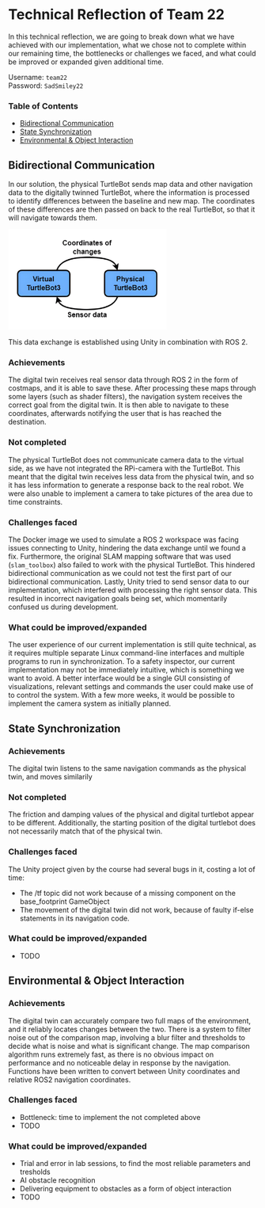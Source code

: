 # Technical Reflection of Team 22
In this technical reflection, we are going to break down what we have achieved with our implementation, 
what we chose not to complete within our remaining time, the bottlenecks or challenges we faced, 
and what could be improved or expanded given additional time.

Username: `team22` \
Password: `SadSmiley22`

### Table of Contents
- [Bidirectional Communication](#bidirectional-communication)
- [State Synchronization](#state-synchronization)
- [Environmental & Object Interaction](#environmental--object-interaction)

## Bidirectional Communication
In our solution, the physical TurtleBot sends map data and other navigation data to the digitally twinned TurtleBot,
where the information is processed to identify differences between the baseline and new map. 
The coordinates of these differences are then passed on back to the real TurtleBot, so that it will navigate towards them.

<img src="simplified bidirectional comm outlined.png" width="320" height="203" />

This data exchange is established using Unity in combination with ROS 2.

### Achievements
The digital twin receives real sensor data through ROS 2 in the form of costmaps, and it is able to save these.
After processing these maps through some layers (such as shader filters), the navigation system receives the correct goal from the digital twin.
It is then able to navigate to these coordinates, afterwards notifying the user that is has reached the destination.

### Not completed
The physical TurtleBot does not communicate camera data to the virtual side, as we have not integrated the RPi-camera with the TurtleBot.
This meant that the digital twin receives less data from the physical twin, and so it has less information to generate a response back to the real robot.
We were also unable to implement a camera to take pictures of the area due to time constraints.

### Challenges faced
The Docker image we used to simulate a ROS 2 workspace was facing issues connecting to Unity, hindering the data exchange until we found a fix.
Furthermore, the original SLAM mapping software that was used (`slam_toolbox`) also failed to work with the physical TurtleBot.
This hindered bidirectional communication as we could not test the first part of our bidirectional communication.
Lastly, Unity tried to send sensor data to our implementation, which interfered with processing the right sensor data.
This resulted in incorrect navigation goals being set, which momentarily confused us during development.

### What could be improved/expanded
The user experience of our current implementation is still quite technical, 
as it requires multiple separate Linux command-line interfaces and multiple programs to run in synchronization.
To a safety inspector, our current implementation may not be immediately intuitive, which is something we want to avoid.
A better interface would be a single GUI consisting of visualizations, relevant settings and commands the user could make use of to control the system.
With a few more weeks, it would be possible to implement the camera system as initially planned.


## State Synchronization
### Achievements
The digital twin listens to the same navigation commands as the physical twin, and moves similarily

### Not completed 
The friction and damping values of the physical and digital turtlebot appear to be different.
Additionally, the starting position of the digital turtlebot does not necessarily match that of the physical twin.

### Challenges faced 
The Unity project given by the course had several bugs in it, costing a lot of time: 
  - The /tf topic did not work because of a missing component on the base_footprint GameObject
  - The movement of the digital twin did not work, because of faulty if-else statements in its navigation code.

### What could be improved/expanded
- TODO

## Environmental & Object Interaction
### Achievements
The digital twin can accurately compare two full maps of the environment, and it reliably locates changes between the two.
There is a system to filter noise out of the comparison map, involving a blur filter and thresholds to decide what is noise and what is significant change. 
The map comparison algorithm runs extremely fast, as there is no obvious impact on performance and no noticeable delay in response by the navigation.
Functions have been written to convert between Unity coordinates and relative ROS2 navigation coordinates.

### Challenges faced
- Bottleneck: time to implement the not completed above
- TODO

### What could be improved/expanded
- Trial and error in lab sessions, to find the most reliable parameters and tresholds
- AI obstacle recognition
- Delivering equipment to obstacles as a form of object interaction
- TODO

